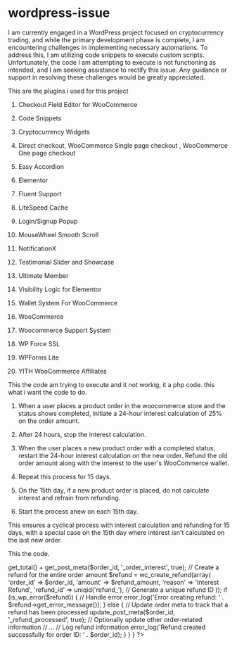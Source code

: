# wordpress-issue

I am currently engaged in a WordPress project focused on cryptocurrency trading, and while the primary development phase is complete, I am encountering challenges in implementing necessary automations. To address this, I am utilizing code snippets to execute custom scripts. Unfortunately, the code I am attempting to execute is not functioning as intended, and I am seeking assistance to rectify this issue. Any guidance or support in resolving these challenges would be greatly appreciated.

This are the plugins i used for this project

1. Checkout Field Editor for WooCommerce

2. Code Snippets

3. Cryptocurrency Widgets

4. Direct checkout, WooCommerce Single page checkout , WooCommerce One page checkout

5. Easy Accordion

6. Elementor

7. Fluent Support

8. LiteSpeed Cache

9. Login/Signup Popup

10. MouseWheel Smooth Scroll

11. NotificationX

12. Testimonial Slider and Showcase

13. Ultimate Member

14. Visibility Logic for Elementor

15. Wallet System For WooCommerce

16. WooCommerce

17. Woocommerce Support System

18. WP Force SSL

19. WPForms Lite

20. YITH WooCommerce Affiliates


This the code am trying to execute and it not workig, it a php code.
this what i want the code to do.

1. When a user places a product order in the woocommerce store and the status shows completed, initiate a 24-hour interest calculation of 25% on the order amount.

2. After 24 hours, stop the interest calculation.

3. When the user places a new product order with a completed status, restart the 24-hour interest calculation on the new order. Refund the old order amount along with the interest to the user's WooCommerce wallet.

4. Repeat this process for 15 days.

5. On the 15th day, if a new product order is placed, do not calculate interest and refrain from refunding.

6. Start the process anew on each 15th day.

This ensures a cyclical process with interest calculation and refunding for 15 days, with a special case on the 15th day where interest isn't calculated on the last new order.


This the code.



<?php

// Hook to initiate interest calculation after order completion
add_action('woocommerce_order_status_completed', 'start_interest_calculation');

function start_interest_calculation($order_id) {
    $completed_time = get_post_meta($order_id, '_completed_date', true);
    $current_time = current_time('timestamp');
    $elapsed_time = $current_time - strtotime($completed_time);

    if ($elapsed_time < 86400) { // 86400 seconds = 24 hours
        $order_amount = get_post_meta($order_id, '_order_total', true);
        $interest = $order_amount * 0.25;

        // Code to add interest amount to user's WooCommerce wallet
        update_user_wallet($order_id, $interest);

        // Schedule event to stop interest calculation after 24 hours
        wp_schedule_single_event(current_time('timestamp') + 86400, 'stop_interest_calculation', array($order_id));
    }
}




// Hook to stop interest calculation after 24 hours
add_action('stop_interest_calculation', 'stop_interest_calculation');

function stop_interest_calculation($order_id) {
    // Code to stop interest calculation for the given order
    update_order_interest_status($order_id);
}




// Hook to restart interest calculation and refund old order on new order placement
add_action('woocommerce_new_order', 'restart_interest_calculation');

function restart_interest_calculation($order_id) {
    $order_status = get_post_status($order_id);

    if ($order_status === 'completed') {
        // Code to refund old order amount along with interest to user's WooCommerce wallet
        refund_old_order($order_id);

        // Restart 24-hour interest calculation for the new order
        start_interest_calculation($order_id);
    }
}

// Hook to handle the 15th day special case
add_action('woocommerce_new_order', 'handle_15th_day_special_case');





/**
 * Function to handle the 15th day special case.
 *
 * @param int $order_id Order ID.
 */
function handle_15th_day_special_case($order_id) {
    $current_day = date('j');

    if ($current_day == 15) {
        // Do not calculate interest or refund on the 15th day
        return;
    }

    // Continue with the regular processing for other days
    // Add any additional logic specific to other days if needed
    start_interest_calculation($order_id);
}





// Functions - Implement these based on your requirements

/**
 * Function to update user's WooCommerce wallet with interest amount.
 *
 * @param int $order_id Order ID.
 * @param float $interest Interest amount to be added to the wallet.
 */
function update_user_wallet($order_id, $interest) {
    // Get the user ID associated with the order
    $user_id = get_post_meta($order_id, '_customer_user', true);




    // Check if a user ID is available
    if ($user_id) {
        // Get the current wallet balance from user meta
        $current_wallet_balance = get_user_meta($user_id, 'wallet_balance', true);

        // If the user meta doesn't exist, initialize the wallet balance
        if (!$current_wallet_balance) {
            $current_wallet_balance = 0.0;
        }

        // Calculate the new wallet balance after adding interest
        $new_wallet_balance = $current_wallet_balance + $interest;

        // Update user meta with the new wallet balance
        update_user_meta($user_id, 'wallet_balance', $new_wallet_balance);
    }
}





/**
 * Function to update order interest status.
 *
 * @param int $order_id Order ID.
 */
function update_order_interest_status($order_id) {
    // Implement code to update order interest status
    // Example: update_post_meta($order_id, '_interest_calculated', true);

    // Adding custom meta field '_interest_calculated' to mark interest as calculated
    update_post_meta($order_id, '_interest_calculated', true);
}





/**
 * Function to refund old order amount along with interest to user's WooCommerce wallet.
 *
 * @param int $order_id Order ID.
 */
function refund_old_order($order_id) {
    // Get the order object
    $order = wc_get_order($order_id);

    // Ensure the order exists
    if ($order) {
        // Calculate the refund amount (order total + interest)
        $refund_amount = $order->get_total() + get_post_meta($order_id, '_order_interest', true);





        // Create a refund for the entire order amount
        $refund = wc_create_refund(array(
            'order_id'     => $order_id,
            'amount'       => $refund_amount,
            'reason'       => 'Interest Refund',
            'refund_id'    => uniqid('refund_'), // Generate a unique refund ID
        ));

        if (is_wp_error($refund)) {
            // Handle error
            error_log('Error creating refund: ' . $refund->get_error_message());



        } else {
            // Update order meta to track that a refund has been processed
            update_post_meta($order_id, '_refund_processed', true);

            // Optionally update other order-related information
            // ...

            // Log refund information
            error_log('Refund created successfully for order ID: ' . $order_id);
        }
    }
}



?>
